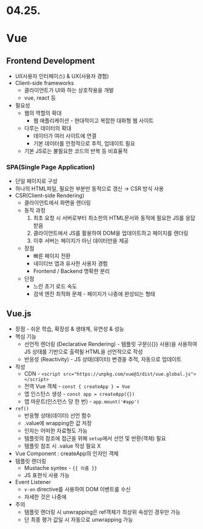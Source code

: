 # 04.25.

# Vue

## Frontend Development

- UI(사용자 인터페이스) & UX(사용자 경험)
- Client-side frameworks
    - 클라이언트가 UI와 하는 상호작용을 개발
    - vue, react 등
- 필요성
    - 웹의 역할의 확대
        - 웹 애플리케이션 - 현대적이고 복잡한 대화형 웹 사이트
    - 다루는 데이터의 확대
        - 데이터가 여러 사이트에 연결
        - 기본 데이터를 안정적으로 추적, 업데이트 필요
    - 기본 JS로는 불필요한 코드의 반복 등 비효율적

### SPA(Single Page Application)

- 단일 페이지로 구성
- 하나의 HTML파일, 필요한 부분만 동적으로 갱신 → CSR 방식 사용
- CSR(Client-side Rendering)
    - 클라이언트에서 화면을 렌더링
    - 동작 과정
        1. 최초 요청 시 서버로부터 최소한의 HTML문서와 동적에 필요한 JS를 응답받음
        2. 클라이언트에서 JS를 활용하여 DOM을 업데이트하고 페이지를 렌더링
        3. 이후 서버는 페이지가 아닌 데이터만을 제공
    - 장점
        - 빠른 페이지 전환
        - 네이티브 앱과 유사한 사용자 경험
        - Frontend / Backend 명확한 분리
    - 단점
        - 느린 초기 로드 속도
        - 검색 엔진 최적화 문제 - 페이지가 나중에 완성되는 형태

## Vue.js

- 장점 - 쉬운 학습, 확장성 & 생태계, 유연성 & 성능
- 핵심 기능
    - 선언적 렌더링 (Declarative Rendering) - 템플릿 구문({{}} 사용)을 사용하여 JS 상태를 기반으로 출력될 HTML을 선언적으로 작성
    - 반응성 (Reactivity) - JS 상태(데이터) 변경을 추적, 자동으로 업데이트
- 작성
    - CDN - `<script src="https://unpkg.com/vue@3/dist/vue.global.js"></script>`
    - 전역 Vue 객체 - `const { createApp } = Vue`
    - 앱 인스턴스 생성 - `const app = createApp({})`
    - 앱 마운트(인스턴스 당 한 번) - `app.mount('#app')`
- `ref()`
    - 반응형 상태(데이터) 선언 함수
    - .value에 wrapping한 값 저장
    - 인자는 어떠한 자료형도 가능
    - 템플릿의 참조에 접근을 위해 `setup`에서 선언 및 반환(객체) 필요
    - 템플릿 참조 시 .value 작성 필요 X
- Vue Component : createApp의 인자인 객체
- 템플릿 렌더링
    - Mustache syntex - `{{ 이름 }}`
    - JS 표현식 사용 가능
- Event Listener
    - `v-on` directive를 사용하여 DOM 이벤트를 수신
    - 자세한 것은 나중에
- 주의
    - 템플릿 렌더링 시 unwrapping은 ref객체가 최상위 속성인 경우만 가능
    - 단 최종 평가 값일 시 자동으로 unwrapping 가능